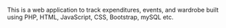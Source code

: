 This is a web application to track expenditures, events, and wardrobe built using PHP, HTML, JavaScript, CSS, Bootstrap, mySQL etc.
